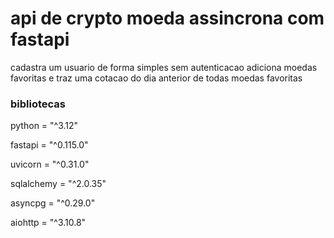 # api de crypto moeda assincrona com fastapi
cadastra um usuario de forma simples sem autenticacao adiciona moedas favoritas e traz uma cotacao do dia anterior de todas moedas favoritas

### bibliotecas
 python = "^3.12"

fastapi = "^0.115.0"

uvicorn = "^0.31.0"

sqlalchemy = "^2.0.35"

asyncpg = "^0.29.0"

aiohttp = "^3.10.8"

